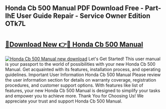 ## Honda Cb 500 Manual PDF Download Free - Part-IhE User Guide Repair - Service Owner Edition OTk7L

# <h2><a href="http://cf24208.oget.top/?id=Honda+Cb+500+Manual">🔗Download New 👉🔴 Honda Cb 500 Manual</a></h2>

[![Honda Cb 500 Manual new download](https://i.imgur.com/5g1atiW.png)](http://cf24208.oget.top/?id=Honda+Cb+500+Manual)
Let's Get Started! This user manual is your passport to the world of possibilities with your new Honda Cb 500 Manual. Get acquainted with its features, installation process, and operating guidelines. Important User Information Honda Cb 500 Manual Please review the user information section for details on warranty coverage, registration procedures, and customer support options. With features like list of features, your new Honda Cb 500 Manual is designed to simplify your tasks and empower you to achieve more. Thank You for Choosing Us! We appreciate your trust and support Honda Cb 500 Manual.
